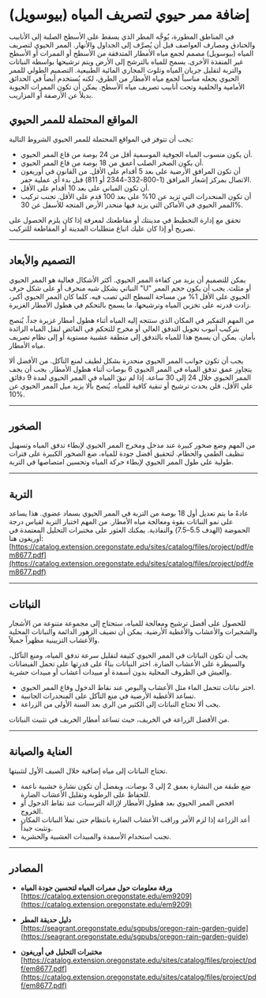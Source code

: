 # إضافة ممر حيوي لتصريف المياه (بيوسويل)

في المناطق المطورة، يُوجَّه المطر الذي يسقط على الأسطح الصلبة إلى الأنابيب والخنادق ومصارف العواصف قبل أن يُصرَّف إلى الجداول والأنهار. الممر الحيوي لتصريف المياه (بيوسويل) مصمم لجمع مياه الأمطار المتدفقة من الأسطح أو الممرات أو الأسطح غير المنفذة الأخرى. يسمح للمياه بالترشح إلى الأرض ويتم ترشيحها بواسطة النباتات والتربة لتقليل جريان المياه وتلوث المجاري المائية الطبيعية. التصميم الطولي للممر الحيوي يجعله مناسباً لجمع مياه الأمطار من الطرق، لكنه يُستخدم أيضاً في الحدائق الأمامية والخلفية وتحت أنابيب تصريف مياه الأسطح. يمكن أن تكون الممرات الحيوية بديلاً عن الأرصفة أو المزاريب.

## المواقع المحتملة للممر الحيوي

يجب أن تتوفر في المواقع المحتملة للممر الحيوي الشروط التالية:

- أن يكون منسوب المياه الجوفية الموسمية أقل من 24 بوصة من قاع الممر الحيوي.
- أن يكون الصخر الصلب أعمق من 18 بوصة من قاع الممر الحيوي.
- أن تكون المرافق الأرضية على بعد 5 أقدام على الأقل. من القانون في أوريغون الاتصال بمركز إشعار المرافق (1-800-332-2344 أو 811) قبل بدء أي عملية حفر.
- أن تكون المباني على بعد 10 أقدام على الأقل.
- أن تكون المنحدرات التي تزيد عن 10% على بعد 100 قدم على الأقل. تجنب تركيب الممر الحيوي في الأماكن التي يزيد فيها منحدر الأرض المتجه للأسفل عن 30%.

تحقق مع إدارة التخطيط في مدينتك أو مقاطعتك لمعرفة إذا كان يلزم الحصول على تصريح أو إذا كان عليك اتباع متطلبات المدينة أو المقاطعة للتركيب.

---

## التصميم والأبعاد

يمكن للتصميم أن يزيد من كفاءة الممر الحيوي. أكثر الأشكال فعالية هو الممر الحيوي النباتي بشكل شبه منحرف أو على شكل حرف "U" أو مثلث. يجب أن يكون حجم الممر الحيوي على الأقل 1% من مساحة السطح التي تصب فيه. كلما كان الممر الحيوي أكبر، زادت قدرته على تخزين المياه وترشيحها، ما يسمح بالتحكم في هطول الأمطار الغزيرة.

من المهم التفكير في المكان الذي ستتجه إليه المياه أثناء هطول أمطار غزيرة جداً. يُنصح بتركيب أنبوب تحويل التدفق العالي أو مخرج للتحكم في الفائض لنقل المياه الزائدة بأمان. يمكن أن يسمح هذا للمياه بالتدفق إلى منطقة عشبية مستوية أو إلى نظام تصريف مياه الأمطار.

يجب أن تكون جوانب الممر الحيوي منحدرة بشكل لطيف لمنع التآكل. من الأفضل ألا يتجاوز عمق تدفق المياه في الممر الحيوي 6 بوصات أثناء هطول الأمطار. يجب أن يجف الممر الحيوي خلال 24 إلى 30 ساعة. إذا لم تبقَ المياه في الممر الحيوي لمدة 9 دقائق على الأقل، فلن يحدث ترشيح أو تنقية كافية للمياه. يُنصح بألا يزيد ميل الممر الحيوي عن 10%.

---

## الصخور

من المهم وضع صخور كبيرة عند مدخل ومخرج الممر الحيوي لإبطاء تدفق المياه وتسهيل تنظيف الطمي والحطام. لتحقيق أفضل جودة للمياه، ضع الصخور الكبيرة على فترات طولية على طول الممر الحيوي لإبطاء حركة المياه وتحسين امتصاصها في التربة.

---

## التربة

عادةً ما يتم تعديل أول 18 بوصة من التربة في الممر الحيوي بسماد عضوي. هذا يساعد على نمو النباتات بقوة ومعالجة مياه الأمطار. من المهم اختبار التربة لقياس درجة الحموضة (الهدف 5.5–7.5) والنفاذية. يمكنك العثور على مختبرات التحليل المعتمدة في أوريغون هنا:  
[https://catalog.extension.oregonstate.edu/sites/catalog/files/project/pdf/em8677.pdf](https://catalog.extension.oregonstate.edu/sites/catalog/files/project/pdf/em8677.pdf)

---

## النباتات

للحصول على أفضل ترشيح ومعالجة للمياه، ستحتاج إلى مجموعة متنوعة من الأشجار والشجيرات والأعشاب والأغطية الأرضية. يمكن أن تضيف الزهور الدائمة والنباتات المحلية والأعشاب التزيينية مظهراً جميلاً.

يجب أن تكون النباتات في الممر الحيوي كثيفة لتقليل سرعة تدفق المياه، ومنع التآكل، والسيطرة على الأعشاب الضارة. اختر النباتات بناءً على قدرتها على تحمل الفيضانات والعيش في الظروف المحلية بدون أسمدة أو مبيدات أعشاب أو مبيدات حشرية.

- اختر نباتات تتحمل الماء مثل الأعشاب والبوص عند نقاط الدخول وقاع الممر الحيوي.
- تساعد الأغطية الأرضية في منع التآكل على المنحدرات الجانبية.
- يجب ألا تحتاج النباتات إلى الكثير من الري بعد السنة الأولى من الزراعة.

من الأفضل الزراعة في الخريف، حيث تساعد أمطار الخريف في تثبيت النباتات.

---

## العناية والصيانة

تحتاج النباتات إلى مياه إضافية خلال الصيف الأول لتثبيتها.

- ضع طبقة من النشارة بعمق 2 إلى 3 بوصات، ويفضل أن تكون نشارة خشبية ناعمة للحفاظ على الرطوبة وتقليل الأعشاب الضارة.
- افحص الممر الحيوي بعد هطول الأمطار لإزالة الترسبات عند نقاط الدخول أو الخروج.
- أعد الزراعة إذا لزم الأمر وراقب الأعشاب الضارة بانتظام حتى تملأ النباتات المكان وتثبت جيداً.
- تجنب استخدام الأسمدة والمبيدات العشبية والحشرية.

---

## المصادر

- **ورقة معلومات حول ممرات المياه لتحسين جودة المياه**  
  [https://catalog.extension.oregonstate.edu/em9209](https://catalog.extension.oregonstate.edu/em9209)

- **دليل حديقة المطر**  
  [https://seagrant.oregonstate.edu/sgpubs/oregon-rain-garden-guide](https://seagrant.oregonstate.edu/sgpubs/oregon-rain-garden-guide)

- **مختبرات التحليل في أوريغون**  
  [https://catalog.extension.oregonstate.edu/sites/catalog/files/project/pdf/em8677.pdf](https://catalog.extension.oregonstate.edu/sites/catalog/files/project/pdf/em8677.pdf)
